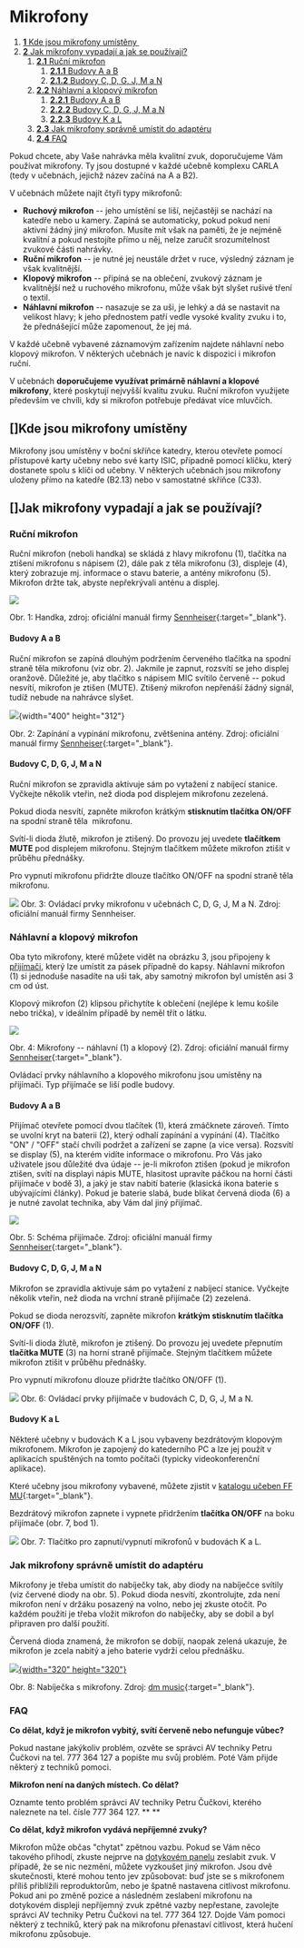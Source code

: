 Mikrofony
=========



1.  [**1** Kde jsou mikrofony
    umístěny ](#TOC-Kde-jsou-mikrofony-um-st-ny-)
2.  [**2** Jak mikrofony vypadají a jak se
    používají?](#TOC-Jak-mikrofony-vypadaj-a-jak-se-pou-vaj-)
    1.  [**2.1** Ruční mikrofon](#TOC-Ru-n-mikrofon)
        1.  [**2.1.1** Budovy A a B](#TOC-Budovy-A-a-B)
        2.  [**2.1.2** Budovy C, D, G, J, M a
            N](#TOC-Budovy-C-D-G-J-M-a-N)
    2.  [**2.2** Náhlavní a klopový
        mikrofon](#TOC-N-hlavn-a-klopov-mikrofon)
        1.  [**2.2.1** Budovy A a B](#TOC-Budovy-A-a-B1)
        2.  [**2.2.2** Budovy C, D, G, J, M a
            N](#TOC-Budovy-C-D-G-J-M-a-N1)
        3.  [**2.2.3** Budovy K a L](#TOC-Budovy-K-a-L)
    3.  [**2.3** Jak mikrofony správně umístit do
        adaptéru](#TOC-Jak-mikrofony-spr-vn-um-stit-do-adapt-ru)
    4.  [**2.4** FAQ](#TOC-FAQ)



Pokud chcete, aby Vaše nahrávka měla kvalitní zvuk, doporučujeme Vám
používat mikrofony. Ty jsou dostupné v každé učebně komplexu CARLA (tedy
v učebnách, jejichž název začíná na A a B2). 

V učebnách můžete najít čtyři typy mikrofonů:

-   **Ruchový mikrofon** -- jeho umístění se liší, nejčastěji se nachází
    na katedře nebo u kamery. Zapíná se automaticky, pokud pokud není
    aktivní žádný jiný mikrofon. Musíte mít však na paměti, že je
    nejméně kvalitní a pokud nestojíte přímo u něj, nelze zaručit
    srozumitelnost zvukové části nahrávky.
-   **Ruční mikrofon** -- je nutné jej neustále držet v ruce, výsledný
    záznam je však kvalitnější.
-   **Klopový mikrofon** -- připíná se na oblečení, zvukový záznam je
    kvalitnější než u ruchového mikrofonu, může však být slyšet rušivé
    tření o textil.
-   **Náhlavní mikrofon** -- nasazuje se za uši, je lehký a dá se
    nastavit na velikost hlavy; k jeho přednostem patří vedle vysoké
    kvality zvuku i to, že přednášející může zapomenout, že jej má.

V každé učebně vybavené záznamovým zařízením najdete náhlavní nebo
klopový mikrofon. V některých učebnách je navíc k dispozici i mikrofon
ruční.

V učebnách **doporučujeme využívat primárně náhlavní a klopové
mikrofony**, které poskytují nejvyšší kvalitu zvuku. Ruční mikrofon
využijete především ve chvíli, kdy si mikrofon potřebuje předávat více
mluvčích.

[]Kde jsou mikrofony umístěny 
-----------------------------------------------------------------

Mikrofony jsou umístěny v boční skříňce katedry, kterou otevřete pomocí
přístupové karty učebny nebo své karty ISIC, případně pomocí klíčku,
který dostanete spolu s klíči od učebny. V některých učebnách jsou
mikrofony uloženy přímo na katedře (B2.13) nebo v samostatné skříňce
(C33).

[]Jak mikrofony vypadají a jak se používají?
------------------------------------------------------------------------------------------

### Ruční mikrofon

Ruční mikrofon (neboli handka) se skládá z hlavy mikrofonu (1), tlačítka
na ztišení mikrofonu s nápisem (2), dále pak z těla mikrofonu (3),
displeje (4), který zobrazuje mj. informace o stavu baterie, a antény
mikrofonu (5). Mikrofon držte tak, abyste nepřekrývali anténu a displej.



[![](mikrofony/mikrofon01_spravnaverze.jpg)
](/medialdocs/mikrofony/mikrofon01_spravnaverze.jpg?attredirects=0)

Obr. 1: Handka, zdroj: oficiální manuál firmy
[Sennheiser](https://en-us.sennheiser.com/global-downloads/file/6403/SKM_300_EN_INT.pdf){:target="_blank"}.



#### Budovy A a B 

Ruční mikrofon se zapíná dlouhým podržením červeného tlačítka na spodní
straně těla mikrofonu (viz obr. 2). Jakmile je zapnut, rozsvítí se jeho
displej oranžově. Důležité je, aby tlačítko s nápisem MIC svítilo
červeně -- pokud nesvítí, mikrofon je ztišen (MUTE). Ztišený mikrofon
nepřenáší žádný signál, tudíž nebude na nahrávce slyšet.

![](mikrofony/mikrofon02.jpg?height=312&width=400){width="400"
height="312"}

Obr. 2: Zapínání a vypínání mikrofonu, zvětšenina antény. Zdroj:
oficiální manuál
firmy [Sennheiser](https://en-us.sennheiser.com/global-downloads/file/6403/SKM_300_EN_INT.pdf){:target="_blank"}.

####  

#### Budovy C, D, G, J, M a N

Ruční mikrofon se zpravidla aktivuje sám po vytažení z nabíjecí stanice.
Vyčkejte několik vteřin, než dioda pod displejem mikrofonu zezelená.

Pokud dioda nesvítí, zapněte mikrofon krátkým **stisknutím tlačítka
ON/OFF** na spodní straně těla  mikrofonu.

Svítí-li dioda žlutě, mikrofon je ztišený. Do provozu jej uvedete
**tlačítkem MUTE** pod displejem mikrofonu. Stejným tlačítkem můžete
mikrofon ztišit v průběhu přednášky.

Pro vypnutí mikrofonu přidržte dlouze tlačítko ON/OFF na spodní straně
těla mikrofonu.

![](mikrofony/mic_hand_2.png)
Obr. 3: Ovládací prvky mikrofonu v učebnách C, D, G, J, M a N. Zdroj:
oficiální manuál firmy Sennheiser.

### Náhlavní a klopový mikrofon

Oba tyto mikrofony, které můžete vidět na obrázku 3, jsou připojeny k
[přijímači](/medialdocs/mikrofony#TOC-P-ij-ma-ke-klopov-mu-a-n-hlavn-mu-mikrofonu),
který lze umístit za pásek případně do kapsy. Náhlavní mikrofon (1) si
jednoduše nasadíte na uši tak, aby samotný mikrofon byl umístěn asi 3 cm
od úst.

Klopový mikrofon (2) klipsou přichytíte k oblečení (nejlépe k lemu
košile nebo trička), v ideálním případě by neměl třít o látku. 

![](mikrofony/mikrofony_.png)

Obr. 4: Mikrofony -- náhlavní (1) a klopový (2). Zdroj: oficiální manuál
firmy
[Sennheiser](https://en-us.sennheiser.com/global-downloads/file/1909/SK100G3_Instructionsforuse.pdf){:target="_blank"}.




Ovládací prvky náhlavního a klopového mikrofonu jsou umístěny na
přijímači. Typ přijímače se liší podle budovy.

#### Budovy A a B 

Přijímač otevřete pomocí dvou tlačítek (1), která zmáčknete zároveň.
Tímto se uvolní kryt na baterii (2), který odhalí zapínání a vypínání
(4). Tlačítko "ON" / "OFF" stačí chvíli podržet a zařízení se zapne
(a vice versa). Rozsvítí se display (5), na kterém vidíte informace o
mikrofonu. Pro Vás jako uživatele jsou důležité dva údaje -- je-li
mikrofon ztišen (pokud je mikrofon ztišen, svítí na displayi nápis MUTE,
hlasitost upravíte páčkou na horní části přijímače v bodě 3), a jaký je
stav nabití baterie (klasická ikona baterie s ubývajícími články). Pokud
je baterie slabá, bude blikat červená dioda (6) a je nutné zavolat
technika, aby Vám dal jiný přijímač.

![](mikrofony/oprava_3.png)

Obr. 5: Schéma přijímače. Zdroj: oficiální manuál firmy
[Sennheiser](https://en-us.sennheiser.com/global-downloads/file/1909/SK100G3_Instructionsforuse.pdf){:target="_blank"}.

#### Budovy C, D, G, J, M a N

Mikrofon se zpravidla aktivuje sám po vytažení z nabíjecí stanice.
Vyčkejte několik vteřin, než dioda na vrchní straně přijímače (2)
zezelená.

Pokud se dioda nerozsvítí, zapněte mikrofon **krátkým stisknutím
tlačítka ON/OFF** (1).

Svítí-li dioda žlutě, mikrofon je ztišený. Do provozu jej uvedete
přepnutím **tlačítka MUTE** (3) na horní straně přijímače. Stejným
tlačítkem můžete mikrofon ztišit v průběhu přednášky.

Pro vypnutí mikrofonu dlouze přidržte tlačítko ON/OFF (1).

![](mikrofony/ObrC3A1zek1.png)
Obr. 6: Ovládací prvky přijímače v budovách C, D, G, J, M a N.

#### Budovy K a L

Některé učebny v budovách K a L jsou vybaveny bezdrátovým klopovým
mikrofonem. Mikrofon je zapojený do katederního PC a lze jej použít v
aplikacích spuštěných na tomto počítači (typicky videokonferenční
aplikace).

Které učebny jsou mikrofony vybavené, můžete zjistit v [katalogu učeben
FF MU](https://www.phil.muni.cz/zamestnanec/katalog-uceben){:target="_blank"}.

Bezdrátový mikrofon zapnete i vypnete přidržením **tlačítka ON/OFF** na
boku přijímače (obr. 7, bod 1).



![](mikrofony/ObrC3A1zek2.png)
Obr. 7: Tlačítko pro zapnutí/vypnutí mikrofonů v budovách K a L.

### Jak mikrofony správně umístit do adaptéru

Mikrofony je třeba umístit do nabíječky tak, aby diody na nabíječce
svítily (viz červené diody na obr. 5). Pokud dioda nesvítí,
zkontrolujte, zda není mikrofon není v držáku posazený na volno, nebo
jej zkuste otočit. Po každém použití je třeba vložit mikrofon do
nabíječky, aby se dobil a byl připraven pro další použití.

Červená dioda znamená, že mikrofon se dobíjí, naopak zelená ukazuje, že
mikrofon je zcela nabitý a jeho baterie vydrží celou přednášku.

[![](mikrofony/sennheiser-charging.jpg?height=320&width=320){width="320"
height="320"}](/medialdocs/mikrofony/sennheiser-charging.jpg?attredirects=0)

Obr. 8: Nabíječka s mikrofony. Zdroj: [dm
music](http://www.dmmusic.com/sennheiser-l2015-base-charger-unit){:target="_blank"}.



### FAQ

**Co dělat, když je mikrofon vybitý, svítí červeně nebo nefunguje
vůbec?**

Pokud nastane jakýkoliv problém, ozvěte se správci AV techniky Petru
Čučkovi na tel. 777 364 127 a popište mu svůj problém. Poté Vám přijde
některý z techniků pomoci.


**Mikrofon není na daných místech. Co dělat?**

Oznamte tento problém správci AV techniky Petru Čučkovi, kterého
naleznete na tel. čísle 777 364 127.
**
**

**Co dělat, když mikrofon vydává nepříjemné zvuky?**

Mikrofon může občas "chytat" zpětnou vazbu. Pokud se Vám něco takového
přihodí, zkuste nejprve na [dotykovém
panelu](/medialdocs/dotykove-panely) zeslabit zvuk. V případě, že se nic
nezmění, můžete vyzkoušet jiný mikrofon. Jsou dvě skutečnosti, které
mohou tento jev způsobovat: buď jste se s mikrofonem příliš přiblížili
reproduktorům, nebo je špatně nastavena citlivost mikrofonu. Pokud ani
po změně pozice a následném zeslabení mikrofonu na dotykovém displeji
nepříjemný zvuk zpětné vazby nepřestane, zavolejte správci AV techniky
Petru Čučkovi na tel. 777 364 127. Dojde Vám pomoci některý z techniků,
který pak na mikrofonu přenastaví citlivost, která hučení mikrofonu
způsobuje.
